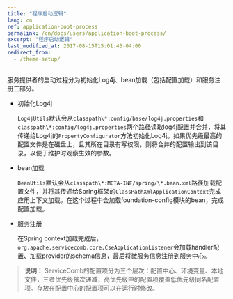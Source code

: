 ```yaml
---
title: "程序启动逻辑"
lang: cn
ref: application-boot-process
permalink: /cn/docs/users/application-boot-process/
excerpt: "程序启动逻辑"
last_modified_at: 2017-08-15T15:01:43-04:00
redirect_from:
  - /theme-setup/
---
```


服务提供者的启动过程分为初始化Log4j、bean加载（包括配置加载）和服务注册三部分。

* 初始化Log4j

   `Log4jUtils`默认会从`classpath\*:config/base/log4j.properties`和`classpath\*:config/log4j.properties`两个路径读取log4j配置并合并，将其传递给Log4j的`PropertyConfigurator`方法初始化Log4j。如果优先级最高的配置文件是在磁盘上，且其所在目录有写权限，则将合并的配置输出到该目录，以便于维护时观察生效的参数。

* bean加载

   `BeanUtils`默认会从`classpath\*:META-INF/spring/\*.bean.xml`路径加载配置文件，并将其传递给Spring框架的`ClassPathXmlApplicationContext`完成应用上下文加载。在这个过程中会加载foundation-config模块的bean，完成配置加载。

* 服务注册

   在Spring context加载完成后，`org.apache.servicecomb.core.CseApplicationListener`会加载handler配置、加载provider的schema信息，最后将微服务信息注册到服务中心。

> **说明：**
> ServiceComb的配置项分为三个层次：配置中心、环境变量、本地文件，三者优先级依次递减，高优先级中的配置项覆盖低优先级同名配置项。存放在配置中心的配置项可以在运行时修改。
